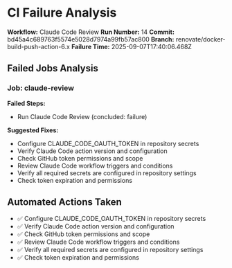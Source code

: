 # CI Failure Analysis

**Workflow:** Claude Code Review
**Run Number:** 14
**Commit:** bd45a4c689763f5574e5028d7974a99fb57ac800
**Branch:** renovate/docker-build-push-action-6.x
**Failure Time:** 2025-09-07T17:40:06.468Z

## Failed Jobs Analysis

### Job: claude-review
**Failed Steps:**
- Run Claude Code Review (concluded: failure)

**Suggested Fixes:**
- Configure CLAUDE_CODE_OAUTH_TOKEN in repository secrets
- Verify Claude Code action version and configuration
- Check GitHub token permissions and scope
- Review Claude Code workflow triggers and conditions
- Verify all required secrets are configured in repository settings
- Check token expiration and permissions

## Automated Actions Taken
- ✅ Configure CLAUDE_CODE_OAUTH_TOKEN in repository secrets
- ✅ Verify Claude Code action version and configuration
- ✅ Check GitHub token permissions and scope
- ✅ Review Claude Code workflow triggers and conditions
- ✅ Verify all required secrets are configured in repository settings
- ✅ Check token expiration and permissions
